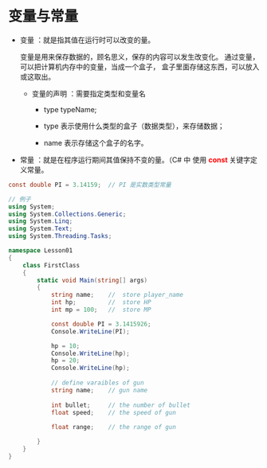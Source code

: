 # 变量与常量

- 变量 ：就是指其值在运行时可以改变的量。
    
    变量是用来保存数据的，顾名思义，保存的内容可以发生改变化。
    通过变量，可以把计算机内存中的变量，当成一个盒子，
    盒子里面存储这东西，可以放入或这取出。

    - 变量的声明 ：需要指定类型和变量名

      - type typeName;

      - type 表示使用什么类型的盒子（数据类型），来存储数据；

      - name 表示存储这个盒子的名字。
  
- 常量 ：就是在程序运行期间其值保持不变的量。（C# 中 使用 **<font color="red"> const </font>** 关键字定义常量。
  
```C#
const double PI = 3.14159;  // PI 是实数类型常量
```


```C#
// 例子
using System;
using System.Collections.Generic;
using System.Linq;
using System.Text;
using System.Threading.Tasks;

namespace Lesson01
{
    class FirstClass
    {
        static void Main(string[] args)
        {
            string name;    //  store player_name
            int hp;         //  store HP
            int mp = 100;   //  store MP

            const double PI = 3.1415926;
            Console.WriteLine(PI);

            hp = 10;
            Console.WriteLine(hp);
            hp = 20;
            Console.WriteLine(hp);
             
            // define varaibles of gun
            string name;    // gun name
            
            int bullet;     // the number of bullet
            float speed;    // the speed of gun
            
            float range;    // the range of gun

        }
    }
}
```